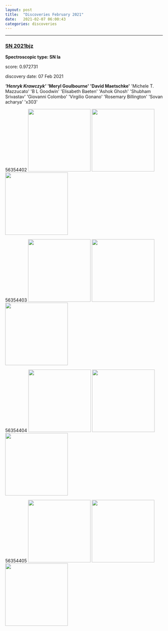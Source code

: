 ```yaml
---
layout: post
title:  "Discoveries February 2021"
date:   2021-02-07 06:00:43 
categories: discoveries
---
```



----------
### [SN 2021bjz](https://wis-tns.weizmann.ac.il/object/2021bjz)

**Spectroscopic type: SN Ia**

score: 0.972731

discovery date: 07 Feb 2021

***'Henryk Krawczyk'*** **'Meryl Goulbourne'** **'David Maetschke'** 'Michele T. Mazzucato' 'B L Goodwin' 'Elisabeth Baeten' 'Ashok Ghosh' 'Shubham Srivastav' 'Giovanni Colombo' 'Virgilio Gonano' 'Rosemary Billington' 'Sovan acharya' 'x303' 

56354402
<img src="https://panoptes-uploads.zooniverse.org/subject_location/41a3396f-f6a5-41b5-abed-bda72d29712d.jpeg" width="200"/>
<img src="https://panoptes-uploads.zooniverse.org/subject_location/25405c1f-a511-4234-b6ce-1a9dfb6aa302.jpeg" width="200"/>
<img src="https://panoptes-uploads.zooniverse.org/subject_location/658f4d99-b534-4ecf-8ea9-04e3dce8d22d.jpeg" width="200"/>

56354403
<img src="https://panoptes-uploads.zooniverse.org/subject_location/2f6714f6-c2cf-46ae-a99d-b4582d60506a.jpeg" width="200"/>
<img src="https://panoptes-uploads.zooniverse.org/subject_location/5f8e2546-8939-49e1-8a3a-f7d068416c98.jpeg" width="200"/>
<img src="https://panoptes-uploads.zooniverse.org/subject_location/00e64cbd-32ae-4a59-a078-3f34fe6578b9.jpeg" width="200"/>

56354404
<img src="https://panoptes-uploads.zooniverse.org/subject_location/3290b9fa-b9ea-4137-97c8-b2b78589f1fe.jpeg" width="200"/>
<img src="https://panoptes-uploads.zooniverse.org/subject_location/ec28f088-c504-4d0c-ba7c-a464c3fcc51e.jpeg" width="200"/>
<img src="https://panoptes-uploads.zooniverse.org/subject_location/ffbf9ec1-a625-435a-b78d-2a5c68d35f97.jpeg" width="200"/>

56354405
<img src="https://panoptes-uploads.zooniverse.org/subject_location/a2a3fba0-001f-4977-8d93-d9515926e59e.jpeg" width="200"/>
<img src="https://panoptes-uploads.zooniverse.org/subject_location/54f9b08a-76e6-48e2-b010-f8cbafa9158e.jpeg" width="200"/>
<img src="https://panoptes-uploads.zooniverse.org/subject_location/6a212f92-5f3e-4996-974b-86f477982feb.jpeg" width="200"/>



